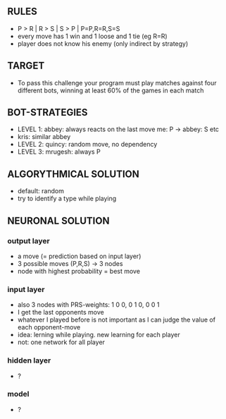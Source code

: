 ## RULES ##
- P > R | R > S | S > P | P=P,R=R,S=S
- every move has 1 win and 1 loose and 1 tie (eg R=R)
- player does not know his enemy (only indirect by strategy)

## TARGET ##
- To pass this challenge your program must play matches against four different bots, winning at least 60% of the games in each match

## BOT-STRATEGIES ##
- LEVEL 1: abbey: always reacts on the last move
 me: P -> abbey: S etc
- kris: similar abbey
- LEVEL 2: quincy: random move, no dependency
- LEVEL 3: mrugesh: always P

## ALGORYTHMICAL SOLUTION ##
- default: random
- try to identify a type while playing

## NEURONAL SOLUTION ##
### output layer ###
- a move (= prediction based on input layer)
- 3 possible moves (P,R,S) -> 3 nodes
- node with highest probability = best move

### input layer ###
- also 3 nodes with PRS-weights: 1 0 0, 0 1 0, 0 0 1
- I get the last opponents move
- whatever I played before is not important as I can judge the value of each opponent-move
- idea: lerning while playing. new learning for each player
- not: one network for all player

### hidden layer ###
- ?

### model ###
- ?

